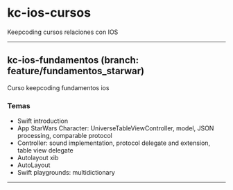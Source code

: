# kc-ios-cursos
Keepcoding cursos relaciones con IOS

***
## kc-ios-fundamentos (branch: feature/fundamentos_starwar)
Curso keepcoding fundamentos ios

### Temas
- Swift introduction
- App StarWars Character: UniverseTableViewController, model, JSON processing, comparable protocol
- Controller: sound implementation, protocol delegate and extension, table view delegate
- Autolayout xib
- AutoLayout
- Swift playgrounds: multidictionary

***

